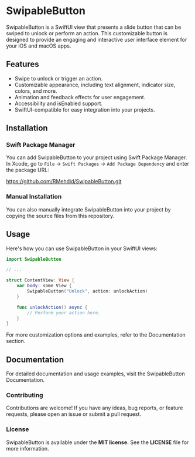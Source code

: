 # SwipableButton

SwipableButton is a SwiftUI view that presents a slide button that can be swiped to unlock or perform an action. This customizable button is designed to provide an engaging and interactive user interface element for your iOS and macOS apps.

## Features

- Swipe to unlock or trigger an action.
- Customizable appearance, including text alignment, indicator size, colors, and more.
- Animation and feedback effects for user engagement.
- Accessibility and isEnabled support.
- SwiftUI-compatible for easy integration into your projects.

## Installation

### Swift Package Manager

You can add SwipableButton to your project using Swift Package Manager. In Xcode, go to `File` -> `Swift Packages` -> `Add Package Dependency` and enter the package URL:

https://github.com/RMehdid/SwipableButton.git


### Manual Installation

You can also manually integrate SwipableButton into your project by copying the source files from this repository.

## Usage

Here's how you can use SwipableButton in your SwiftUI views:

```swift
import SwipableButton

// ...

struct ContentView: View {
    var body: some View {
        SwipableButton("Unlock", action: unlockAction)
    }

    func unlockAction() async {
        // Perform your action here.
    }
}
```

For more customization options and examples, refer to the Documentation section.

## Documentation

For detailed documentation and usage examples, visit the SwipableButton Documentation.

### Contributing

Contributions are welcome! If you have any ideas, bug reports, or feature requests, please open an issue or submit a pull request.

### License

SwipableButton is available under the **MIT license.** See the **LICENSE** file for more information.
